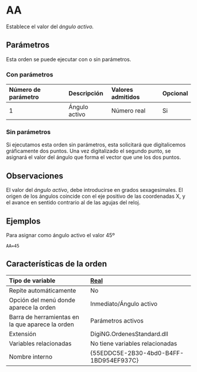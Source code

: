 # AA

Establece el valor del _ángulo activo._

## Parámetros

Esta orden se puede ejecutar con o sin parámetros.

### Con parámetros

| Número de parámetro | Descripción | Valores admitidos | Opcional |
| :--- | :--- | :--- | :--- |
| 1 | Ángulo activo | Número real | Si |

### Sin parámetros

Si ejecutamos esta orden sin parámetros, esta solicitará que digitalicemos gráficamente dos puntos. Una vez digitalizado el segundo punto, se asignará el valor del ángulo que forma el vector que une los dos puntos.

## Observaciones

El valor del _ángulo activo_, debe introducirse en grados sexagesimales. El origen de los ángulos coincide con el eje positivo de las coordenadas X, y el avance en sentido contrario al de las agujas del reloj.

## Ejemplos

Para asignar como ángulo activo el valor 45º

```text
AA=45
```

## Características de la orden

| Tipo de variable | [Real](../../../ordenes/variables/variables-reales.md) |
| :--- | :--- |
| Repite automáticamente | No |
| Opción del menú donde aparece la orden | Inmediato/Ángulo activo |
| Barra de herramientas en la que aparece la orden | Parámetros activos |
| Extensión | DigiNG.OrdenesStandard.dll |
| Variables relacionadas | No tiene variables relacionadas |
| Nombre interno | {55EDDC5E-2B30-4bd0-B4FF-1BD954EF937C} |


